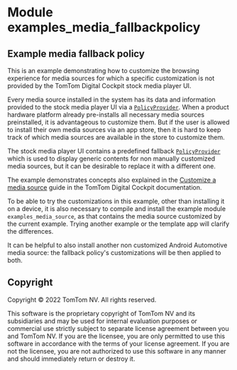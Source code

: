# Module examples_media_fallbackpolicy

## Example media fallback policy

This is an example demonstrating how to customize the browsing experience for media sources for
which a specific customization is not provided by the TomTom Digital Cockpit stock media player UI.

Every media source installed in the system has its data and information provided to the stock
media player UI via a [`PolicyProvider`](TTIVI_INDIGO_API). When a product hardware platform
already pre-installs all necessary media sources preinstalled, it is advantageous to customize them.
But if the user is allowed to install their own media sources via an app store, then it is hard to
keep track of which media sources are available in the store to customize them.

The stock media player UI contains a predefined fallback [`PolicyProvider`](TTIVI_INDIGO_API) which
is used to display generic contents for non manually customized media sources, but it can be
desirable to replace it with a different one.

The example demonstrates concepts also explained in the
[Customize a media source](https://developer.tomtom.com/digital-cockpit/documentation/tutorials-and-examples/media/customize-a-media-source)
guide in the TomTom Digital Cockpit documentation.

To be able to try the customizations in this example, other than installing it on a device, it is
also necessary to compile and install the example module `examples_media_source`, as that contains
the media source customized by the current example. Trying another example or the template app will
clarify the differences.

It can be helpful to also install another non customized Android Automotive media source: the
fallback policy's customizations will be then applied to both.

## Copyright

Copyright © 2022 TomTom NV. All rights reserved.

This software is the proprietary copyright of TomTom NV and its subsidiaries and may be
used for internal evaluation purposes or commercial use strictly subject to separate
license agreement between you and TomTom NV. If you are the licensee, you are only permitted
to use this software in accordance with the terms of your license agreement. If you are
not the licensee, you are not authorized to use this software in any manner and should
immediately return or destroy it.
